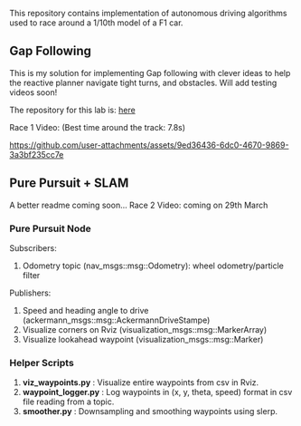 This repository contains implementation of autonomous driving algorithms used to race around a 1/10th model of a F1 car.

## Gap Following

This is my solution for implementing Gap following with clever ideas to help the reactive planner navigate tight turns, and obstacles. Will add testing videos soon!

The repository for this lab is: [here](https://github.com/f1tenth-cmu/f1tenth_lab4)

Race 1 Video: (Best time around the track: 7.8s)

https://github.com/user-attachments/assets/9ed36436-6dc0-4670-9869-3a3bf235cc7e

## Pure Pursuit + SLAM

A better readme coming soon...
Race 2 Video: coming on 29th March

### Pure Pursuit Node

Subscribers:

1. Odometry topic (nav_msgs::msg::Odometry): wheel odometry/particle filter

Publishers:

1. Speed and heading angle to drive (ackermann_msgs::msg::AckermannDriveStampe)
2. Visualize corners on Rviz (visualization_msgs::msg::MarkerArray)
3. Visualize lookahead waypoint (visualization_msgs::msg::Marker)

### Helper Scripts

1. **viz_waypoints.py** : Visualize entire waypoints from csv in Rviz.
2. **waypoint_logger.py** : Log waypoints in (x, y, theta, speed) format in csv file reading from a topic.
3. **smoother.py** : Downsampling and smoothing waypoints using slerp.


